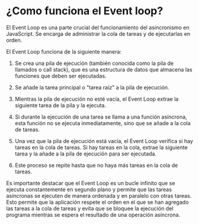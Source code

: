 # ¿Como funciona el Event loop?

El Event Loop es una parte crucial del funcionamiento del asincronismo en JavaScript. Se encarga de administrar la cola de tareas y de ejecutarlas en orden.

El Event Loop funciona de la siguiente manera:

1. Se crea una pila de ejecución (también conocida como la pila de llamados o call stack), que es una estructura de datos que almacena las funciones que deben ser ejecutadas.

2. Se añade la tarea principal o "tarea raíz" a la pila de ejecución.

3. Mientras la pila de ejecución no esté vacía, el Event Loop extrae la siguiente tarea de la pila y la ejecuta.

4. Si durante la ejecución de una tarea se llama a una función asíncrona, esta función no se ejecuta inmediatamente, sino que se añade a la cola de tareas.

5. Una vez que la pila de ejecución está vacía, el Event Loop verifica si hay tareas en la cola de tareas. Si hay tareas en la cola, extrae la siguiente tarea y la añade a la pila de ejecución para ser ejecutada.

6. Este proceso se repite hasta que no haya más tareas en la cola de tareas.

Es importante destacar que el Event Loop es un bucle infinito que se ejecuta constantemente en segundo plano y permite que las tareas asíncronas se ejecuten de manera ordenada y en paralelo con otras tareas. Esto permite que la aplicación respete el orden en el que se han agregado las tareas a la cola de tareas y evita que se bloquee la ejecución del programa mientras se espera el resultado de una operación asíncrona.